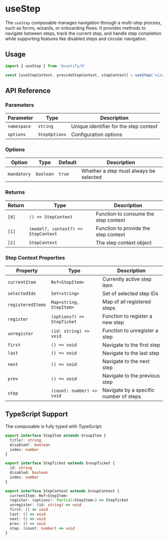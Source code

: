 # useStep

The `useStep` composable manages navigation through a multi-step process, such as forms, wizards, or onboarding flows. It provides methods to navigate between steps, track the current step, and handle step completion while supporting features like disabled steps and circular navigation.

## Usage

```ts
import { useStep } from '@vuetify/0'

const [useStepContext, provideStepContext, stepContext] = useStep('wizard')
```

## API Reference

### Parameters

| Parameter | Type | Description |
|-----------|------|-------------|
| `namespace` | `string` | Unique identifier for the step context |
| `options` | `StepOptions` | Configuration options |

### Options

| Option | Type | Default | Description |
|--------|------|---------|-------------|
| `mandatory` | `boolean` | `true` | Whether a step must always be selected |

### Returns

| Return | Type | Description |
|--------|------|-------------|
| `[0]` | `() => StepContext` | Function to consume the step context |
| `[1]` | `(model?, context?) => StepContext` | Function to provide the step context |
| `[2]` | `StepContext` | The step context object |

### Step Context Properties

| Property | Type | Description |
|----------|------|-------------|
| `currentItem` | `Ref<StepItem>` | Currently active step item |
| `selectedIds` | `Set<string>` | Set of selected step IDs |
| `registeredItems` | `Map<string, StepItem>` | Map of all registered steps |
| `register` | `(options?) => StepTicket` | Function to register a new step |
| `unregister` | `(id: string) => void` | Function to unregister a step |
| `first` | `() => void` | Navigate to the first step |
| `last` | `() => void` | Navigate to the last step |
| `next` | `() => void` | Navigate to the next step |
| `prev` | `() => void` | Navigate to the previous step |
| `step` | `(count: number) => void` | Navigate by a specific number of steps |

## TypeScript Support

The composable is fully typed with TypeScript:

```ts
export interface StepItem extends GroupItem {
  title?: string
  disabled?: boolean
  index: number
}

export interface StepTicket extends GroupTicket {
  id: string
  disabled: boolean
  index: number
}

export interface StepContext extends GroupContext {
  currentItem: Ref<StepItem>
  register: (options?: Partial<StepItem>) => StepTicket
  unregister: (id: string) => void
  first: () => void
  last: () => void
  next: () => void
  prev: () => void
  step: (count: number) => void
}
```
